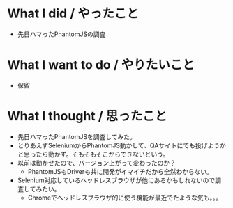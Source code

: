 # What I did / やったこと
- 先日ハマったPhantomJSの調査

# What I want to do / やりたいこと
- 保留

# What I thought / 思ったこと
- 先日ハマったPhantomJSを調査してみた。
- とりあえずSeleniumからPhantomJS動かして、QAサイトにでも投げようかと思ったら動かず。そもそもそこからできないという。
- 以前は動かせたので、バージョン上がって変わったのか？
  - PhantomJSもDriverも共に開発がイマイチだから全然わからない。
- Selenium対応しているヘッドレスブラウザが他にあるかもしれないので調査してみたい。
  - Chromeでヘッドレスブラウザ的に使う機能が最近でたような気も。。。
